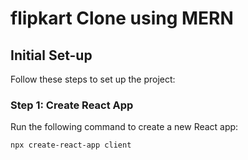 # flipkart Clone using MERN

## Initial Set-up

Follow these steps to set up the project:

### Step 1: Create React App

Run the following command to create a new React app:

```shell
npx create-react-app client
